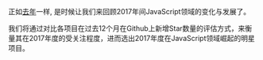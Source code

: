 正如[去年](/2016/en)一样, 是时候让我们来回顾2017年间JavaScript领域的变化与发展了。

我们将通过对比各项目在过去12个月在Github上新增Star数量的评估方式，来衡量其在2017年度的受关注程度，进而选出2017年度在JavaScript领域崛起的明星项目。
